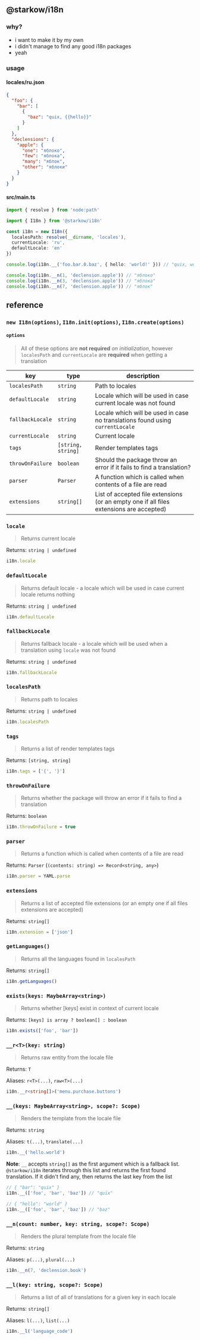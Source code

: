 ## @starkow/i18n

### why?

- i want to make it by my own
- i didn't manage to find any good i18n packages
- yeah

### usage

#### locales/ru.json

```json
{
  "foo": {
    "bar": [
      {
        "baz": "quix, {{hello}}"
      }
    ]
  },
  "declensions": {
    "apple": {
      "one": "яблоко",
      "few": "яблока",
      "many": "яблок",
      "other": "яблоки"
    }
  }
}
```

#### src/main.ts

```ts
import { resolve } from 'node:path'

import { I18n } from '@starkow/i18n'

const i18n = new I18n({
  localesPath: resolve(__dirname, 'locales'),
  currentLocale: 'ru',
  defaultLocale: 'en'
})

console.log(i18n.__('foo.bar.0.baz', { hello: 'world!' })) // "quix, world!" 

console.log(i18n.__n(1, 'declension.apple')) // "яблоко"
console.log(i18n.__n(3, 'declension.apple')) // "яблока"
console.log(i18n.__n(7, 'declension.apple')) // "яблок"
```

## reference

### `new I18n(options)`, `I18n.init(options)`, `I18n.create(options)`

#### `options`

> All of these options are **not required** _on initialization_, however `localesPath` and `currentLocale` are
> **required** when getting a translation

| key              | type               | description                                                                              |
|------------------|--------------------|------------------------------------------------------------------------------------------|
| `localesPath`    | `string`           | Path to locales                                                                          |
| `defaultLocale`  | `string`           | Locale which will be used in case current locale was not found                           |
| `fallbackLocale` | `string`           | Locale which will be used in case no translations found using `currentLocale`            |
| `currentLocale`  | `string`           | Current locale                                                                           |
| `tags`           | `[string, string]` | Render templates tags                                                                    |
| `throwOnFailure` | `boolean`          | Should the package throw an error if it fails to find a translation?                     |
| `parser`         | `Parser`           | A function which is called when contents of a file are read                              |
| `extensions`     | `string[]`         | List of accepted file extensions (or an empty one if all files extensions are accepted)  |

### `locale`

> Returns current locale

Returns: `string | undefined`

```js
i18n.locale
```

### `defaultLocale`

> Returns default locale - a locale which will be used in case current locale returns nothing

Returns: `string | undefined`

```js
i18n.defaultLocale
```

### `fallbackLocale`

> Returns fallback locale - a locale which will be used when a translation using `locale` was not found

Returns: `string | undefined`

```js
i18n.fallbackLocale
```

### `localesPath`

> Returns path to locales

Returns: `string | undefined`

```js
i18n.localesPath
```

### `tags`

> Returns a list of render templates tags

Returns: `[string, string]`

```ts
i18n.tags = ['{', '}']
```

### `throwOnFailure`

> Returns whether the package will throw an error if it fails to find a translation

Returns: `boolean`

```ts
i18n.throwOnFailure = true
```

### `parser`

> Returns a function which is called when contents of a file are read

Returns: `Parser` (`(contents: string) => Record<string, any>`)

```ts
i18n.parser = YAML.parse
```

### `extensions`

> Returns a list of accepted file extensions (or an empty one if all files extensions are accepted)

Returns: `string[]`

```ts
i18n.extension = ['json']
```

### `getLanguages()`

> Returns all the languages found in `localesPath`

Returns: `string[]`

```ts
i18n.getLanguages()
```

### `exists(keys: MaybeArray<string>)`

> Returns whether [keys] exist in context of current locale

Returns: `[keys] is array ? boolean[] : boolean`

```ts
i18n.exists(['foo', 'bar'])
```

### `__r<T>(key: string)`

> Returns raw entity from the locale file

Returns: `T`

Aliases: `r<T>(...)`, `raw<T>(...)`

```ts
i18n.__r<string[]>('menu.purchase.buttons')
```

### `__(keys: MaybeArray<string>, scope?: Scope)`

> Renders the template from the locale file

Returns: `string`

Aliases: `t(...)`, `translate(...)`

```ts
i18n.__('hello.world')
```

**Note**: `__` accepts `string[]` as the first argument which is a fallback list.
`@starkow/i18n` iterates through this list and returns the first found translation.
If it didn't find any, then returns the last key from the list

```ts
// { "bar": "quix" }
i18n.__(['foo', 'bar', 'baz']) // "quix"
```

```ts
// { "hello": "world" }
i18n.__(['foo', 'bar', 'baz']) // "baz"
```

### `__n(count: number, key: string, scope?: Scope)`

> Renders the plural template from the locale file

Returns: `string`

Aliases: `p(...)`, `plural(...)`

```ts
i18n.__n(7, 'declension.book')
```

### `__l(key: string, scope?: Scope)`

> Returns a list of all of translations for a given key in each locale

Returns: `string[]`

Aliases: `l(...)`, `list(...)`

```ts
i18n.__l('language_code')
```
